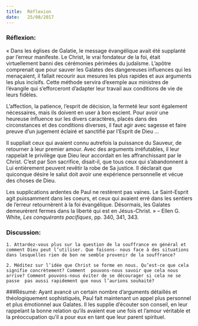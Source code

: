 ```yaml
---
title:  Réflexion
date:   25/08/2017
---
```


### Réflexion: 
« Dans les églises de Galatie, le message évangélique avait été supplanté par l’erreur manifeste. Le Christ, le  vrai fondateur de la foi, était virtuellement banni des cérémonies périmées du judaïsme. L’apôtre comprenait  que pour sauver les Galates des dangereuses influences qui les menaçaient, il fallait recourir aux mesures les  plus rapides et aux arguments les plus incisifs. Cette méthode servira d’exemple aux ministres de l’évangile qui  s’efforceront d’adapter leur travail aux conditions de vie de leurs fidèles. 

L’affection, la patience, l’esprit de décision, la fermeté leur sont également nécessaires, mais ils doivent en user  à bon escient. Pour avoir une heureuse influence sur les divers caractères, placés dans des circonstances et des  conditions diverses, il faut agir avec sagesse et faire preuve d’un jugement éclairé et sanctifié par l’Esprit de  Dieu … 

Il suppliait ceux qui avaient connu autrefois la puissance du Sauveur, de retourner à leur premier amour. Avec  des arguments irréfutables, il leur rappelait le privilège que Dieu leur accordait en les affranchissant par le  Christ. C’est par Son sacrifice, disait-il, que tous ceux qui s’abandonnent à Lui entièrement peuvent revêtir la  robe de Sa justice. Il déclarait que quiconque désire le salut doit avoir une expérience personnelle et vécue des  choses de Dieu. 

Les supplications ardentes de Paul ne restèrent pas vaines. Le Saint-Esprit agit puissamment dans les coeurs, et  ceux qui avaient erré dans les sentiers de l’erreur retournèrent à la foi évangélique. Désormais, les Galates  demeurèrent fermes dans la liberté qui est en Jésus-Christ. » – Ellen G. White, *Les conquérants pacifiques*, pp.  340, 341, 343.

### Discussion:
`1. Attardez-vous plus sur la question de la souffrance en général et comment Dieu peut l’utiliser. Que faisons- nous face à des situations dans lesquelles rien de bon ne semble provenir de la souffrance?`

`2. Méditez sur l’idée que Christ se forme en nous. Qu’est-ce que cela signifie concrètement? Comment  pouvons-nous savoir que cela nous arrive? Comment pouvons-nous éviter de se décourager si cela ne se passe  pas aussi rapidement que nous l’aurions souhaité?`
 
###Résumé: 
Ayant avancé un certain nombre d’arguments détaillés et théologiquement sophistiqués, Paul fait maintenant  un appel plus personnel et plus émotionnel aux Galates. Il les supplie d’écouter son conseil, en leur rappelant  la bonne relation qu’ils avaient eue une fois et l’amour véritable et la préoccupation qu’il a pour eux en tant  que leur parent spirituel.